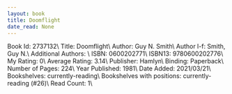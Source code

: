 ```yaml
---
layout: book
title: Doomflight
date_read: None
---
```


Book Id: 2737132\ 
Title: Doomflight\ 
Author: Guy N. Smith\ 
Author l-f: Smith, Guy N.\ 
Additional Authors: \ 
ISBN: 0600202771\ 
ISBN13: 9780600202776\ 
My Rating: 0\ 
Average Rating: 3.14\ 
Publisher: Hamlyn\ 
Binding: Paperback\ 
Number of Pages: 224\ 
Year Published: 1981\ 
Date Added: 2021/03/21\ 
Bookshelves: currently-reading\ 
Bookshelves with positions: currently-reading (#26)\ 
Read Count: 1\ 

